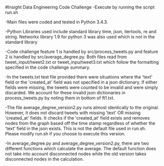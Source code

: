 #Insight Data Engineering Code Challenge
-Execute by running the script run.sh

-Main files were coded and tested in Python 3.4.3.

-Python Libraries used include standard library time, json, itertools, re and string. Networkx library 1.9 for python 3 was also used which is not in the standard library

-Code challenge feature 1 is handled by src/process_tweets.py and feature 2 is handled by src/average_degree.py. Both files read from tweet_input/tweet2.txt or tweet_inpu/tweet3.txt which follow the formatting specified in the code challenge summary. 

-In the tweets.txt test file provided there were situations where the 'text' field or the 'created_at' field was not specified in a json dictionary. If either fields were missing, the tweets were counted to be invalid and were simply discarded. We account for these invalid json dictionaries in process_tweets.py by noting them in bottom of ft1.txt. 

-The file average_degree_version2.py runs almost identically to the original. However, it does not discard tweets with missing 'text' OR missing 'created_at' fields. It checks if the 'created_at' field exists and removes nodes from the graph based off the time stamp regardless of whether the 'text' field in the json exists. This is not the default file used in run.sh. Please modify run.sh if you choose to execute this version.

-In average_degree.py and average_degree_version2.py, there are two different functions which calculate the average. The default function does not take into account disconnected nodes while the old version takes disconnected nodes in the calculation.



